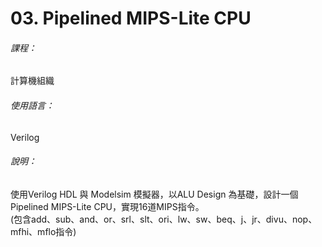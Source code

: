 # 03. Pipelined MIPS-Lite CPU
###### 課程：
計算機組織
###### 使用語言：
Verilog
###### 說明：
使用Verilog HDL 與 Modelsim 模擬器，以ALU Design 為基礎，設計一個 Pipelined MIPS-Lite CPU，實現16道MIPS指令。  
(包含add、sub、and、or、srl、slt、ori、lw、sw、beq、j、jr、divu、nop、mfhi、mflo指令)

